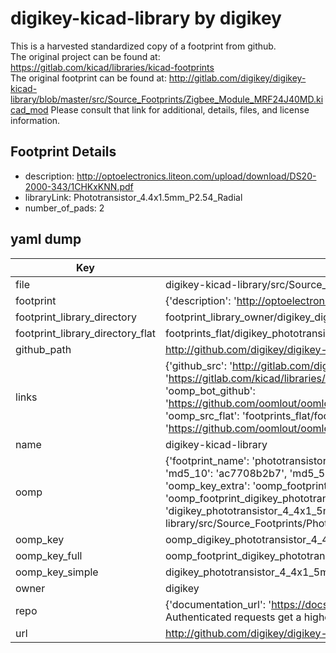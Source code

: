# digikey-kicad-library by digikey  
This is a harvested standardized copy of a footprint from github.  
The original project can be found at:  
https://gitlab.com/kicad/libraries/kicad-footprints  
The original footprint can be found at:
http://gitlab.com/digikey/digikey-kicad-library/blob/master/src/Source_Footprints/Zigbee_Module_MRF24J40MD.kicad_mod
Please consult that link for additional, details, files, and license information.  
## Footprint Details
* description: http://optoelectronics.liteon.com/upload/download/DS20-2000-343/1CHKxKNN.pdf  
* libraryLink: Phototransistor_4.4x1.5mm_P2.54_Radial  
* number_of_pads: 2  
## yaml dump  
| Key | Value |  
| --- | --- |  
| file | digikey-kicad-library/src/Source_Footprints/Phototransistor_4.4x1.5mm_P2.54_Radial.kicad_mod |  
| footprint | {'description': 'http://optoelectronics.liteon.com/upload/download/DS20-2000-343/1CHKxKNN.pdf', 'libraryLink': 'Phototransistor_4.4x1.5mm_P2.54_Radial', 'number_of_pads': 2} |  
| footprint_library_directory | footprint_library_owner/digikey_digikey-kicad-library |  
| footprint_library_directory_flat | footprints_flat/digikey_phototransistor_4_4x1_5mm_p2_54_radial_phototransistor_4_4x1_5mm_p2_54_radial/working |  
| github_path | http://github.com/digikey/digikey-kicad-library/blob/master/src/Source_Footprints/Phototransistor_4.4x1.5mm_P2.54_Radial.kicad_mod |  
| links | {'github_src': 'http://gitlab.com/digikey/digikey-kicad-library/blob/master/src/Source_Footprints/Zigbee_Module_MRF24J40MD.kicad_mod', 'github_src_repo': 'https://gitlab.com/kicad/libraries/kicad-footprints', 'oomp_bot': 'footprints/digikey_phototransistor_4_4x1_5mm_p2_54_radial_phototransistor_4_4x1_5mm_p2_54_radial/working', 'oomp_bot_github': 'https://github.com/oomlout/oomlout_oomp_footprint_bot/tree/main/footprints/digikey_phototransistor_4_4x1_5mm_p2_54_radial_phototransistor_4_4x1_5mm_p2_54_radial/working', 'oomp_src_flat': 'footprints_flat/footprints_flat/digikey_phototransistor_4_4x1_5mm_p2_54_radial_phototransistor_4_4x1_5mm_p2_54_radial/working', 'oomp_src_flat_github': 'https://github.com/oomlout/oomlout_oomp_footprint_src/tree/main/footprints_flat/digikey_phototransistor_4_4x1_5mm_p2_54_radial_phototransistor_4_4x1_5mm_p2_54_radial/working'} |  
| name | digikey-kicad-library |  
| oomp | {'footprint_name': 'phototransistor_4_4x1_5mm_p2_54_radial', 'library_name': 'phototransistor_4_4x1_5mm_p2_54_radial_kicad_mod', 'md5': 'ac7708b2b7c2bbbab08adf67a50ff411', 'md5_10': 'ac7708b2b7', 'md5_5': 'ac770', 'md5_6': 'ac7708', 'oomp_key': 'oomp_digikey_phototransistor_4_4x1_5mm_p2_54_radial_phototransistor_4_4x1_5mm_p2_54_radial', 'oomp_key_extra': 'oomp_footprint_digikey_phototransistor_4_4x1_5mm_p2_54_radial_phototransistor_4_4x1_5mm_p2_54_radial', 'oomp_key_full': 'oomp_footprint_digikey_phototransistor_4_4x1_5mm_p2_54_radial_phototransistor_4_4x1_5mm_p2_54_radial_ac7708', 'oomp_key_simple': 'digikey_phototransistor_4_4x1_5mm_p2_54_radial_phototransistor_4_4x1_5mm_p2_54_radial', 'original_filename': 'digikey-kicad-library/src/Source_Footprints/Phototransistor_4.4x1.5mm_P2.54_Radial.kicad_mod', 'owner_name': 'digikey'} |  
| oomp_key | oomp_digikey_phototransistor_4_4x1_5mm_p2_54_radial_phototransistor_4_4x1_5mm_p2_54_radial |  
| oomp_key_full | oomp_footprint_digikey_phototransistor_4_4x1_5mm_p2_54_radial_phototransistor_4_4x1_5mm_p2_54_radial |  
| oomp_key_simple | digikey_phototransistor_4_4x1_5mm_p2_54_radial_phototransistor_4_4x1_5mm_p2_54_radial |  
| owner | digikey |  
| repo | {'documentation_url': 'https://docs.github.com/rest/overview/resources-in-the-rest-api#rate-limiting', 'message': "API rate limit exceeded for 84.66.173.59. (But here's the good news: Authenticated requests get a higher rate limit. Check out the documentation for more details.)"} |  
| url | http://github.com/digikey/digikey-kicad-library |  

